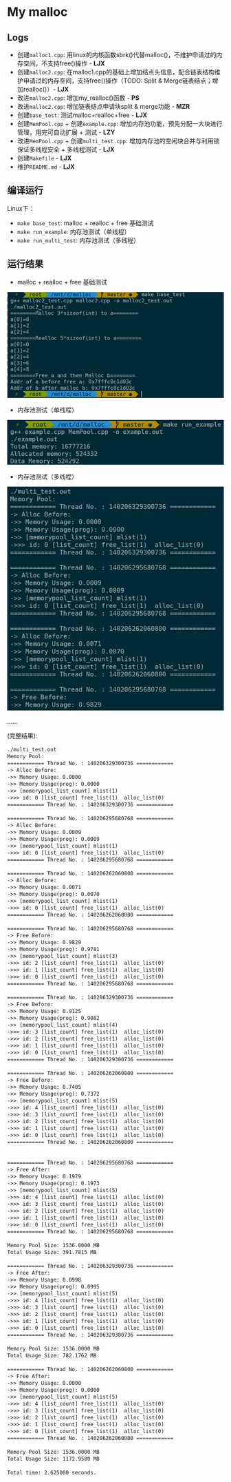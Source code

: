 # My malloc
## Logs
- 创建`malloc1.cpp`: 用linux的内核函数sbrk()代替malloc()，不维护申请过的内存空间，不支持free()操作 - **LJX**
- 创建`malloc2.cpp`: 在malloc1.cpp的基础上增加结点头信息，配合链表结构维护申请过的内存空间，支持free()操作（TODO: Split & Merge链表结点；增加realloc()）- **LJX**
- 改进`malloc2.cpp`: 增加my_realloc()函数 - **PS**
- 改进`malloc2.cpp`: 增加链表结点申请块split & merge功能 - **MZR**
- 创建`base_test`: 测试malloc+realloc+free - **LJX**
- 创建`MemPool.cpp` + 创建`example.cpp`: 增加内存池功能，预先分配一大块进行管理，用完可自动扩展 + 测试 - **LZY**
- 改进`MemPool.cpp` + 创建`multi_test.cpp`: 增加内存池的空闲块合并与利用锁保证多线程安全 + 多线程测试 - **LJX**
- 创建`Makefile` - **LJX**
- 维护`README.md` - **LJX**
## 编译运行

Linux下：
- `make base_test`: malloc + realloc + free 基础测试
- `make run_example`: 内存池测试（单线程）
- `make run_multi_test`: 内存池测试（多线程）

## 运行结果

- malloc + realloc + free 基础测试

![Base Test](./base_test.jpg)

- 内存池测试（单线程）

![Single Thread](./single_thread.jpg)

- 内存池测试（多线程）

![Multiple Thread](./multi_thread.jpg)

......

(完整结果):
```
./multi_test.out
Memory Pool:
============ Thread No. : 140206329300736 ============
-> Alloc Before:
->> Memory Usage: 0.0000
->> Memory Usage(prog): 0.0000
->> [memorypool_list_count] mlist(1)
->>> id: 0 [list_count] free_list(1)  alloc_list(0)
============ Thread No. : 140206329300736 ============

============ Thread No. : 140206295680768 ============
-> Alloc Before:
->> Memory Usage: 0.0009
->> Memory Usage(prog): 0.0009
->> [memorypool_list_count] mlist(1)
->>> id: 0 [list_count] free_list(1)  alloc_list(0)
============ Thread No. : 140206295680768 ============

============ Thread No. : 140206262060800 ============
-> Alloc Before:
->> Memory Usage: 0.0071
->> Memory Usage(prog): 0.0070
->> [memorypool_list_count] mlist(1)
->>> id: 0 [list_count] free_list(1)  alloc_list(0)
============ Thread No. : 140206262060800 ============

============ Thread No. : 140206295680768 ============
-> Free Before:
->> Memory Usage: 0.9829
->> Memory Usage(prog): 0.9781
->> [memorypool_list_count] mlist(3)
->>> id: 2 [list_count] free_list(1)  alloc_list(0)
->>> id: 1 [list_count] free_list(1)  alloc_list(0)
->>> id: 0 [list_count] free_list(1)  alloc_list(0)
============ Thread No. : 140206295680768 ============

============ Thread No. : 140206329300736 ============
-> Free Before:
->> Memory Usage: 0.9125
->> Memory Usage(prog): 0.9082
->> [memorypool_list_count] mlist(4)
->>> id: 3 [list_count] free_list(1)  alloc_list(0)
->>> id: 2 [list_count] free_list(1)  alloc_list(0)
->>> id: 1 [list_count] free_list(1)  alloc_list(0)
->>> id: 0 [list_count] free_list(1)  alloc_list(0)
============ Thread No. : 140206329300736 ============

============ Thread No. : 140206262060800 ============
-> Free Before:
->> Memory Usage: 0.7405
->> Memory Usage(prog): 0.7372
->> [memorypool_list_count] mlist(5)
->>> id: 4 [list_count] free_list(1)  alloc_list(0)
->>> id: 3 [list_count] free_list(1)  alloc_list(0)
->>> id: 2 [list_count] free_list(1)  alloc_list(0)
->>> id: 1 [list_count] free_list(1)  alloc_list(0)
->>> id: 0 [list_count] free_list(1)  alloc_list(0)
============ Thread No. : 140206262060800 ============


============ Thread No. : 140206295680768 ============
-> Free After:
->> Memory Usage: 0.1979
->> Memory Usage(prog): 0.1973
->> [memorypool_list_count] mlist(5)
->>> id: 4 [list_count] free_list(1)  alloc_list(0)
->>> id: 3 [list_count] free_list(1)  alloc_list(0)
->>> id: 2 [list_count] free_list(1)  alloc_list(0)
->>> id: 1 [list_count] free_list(1)  alloc_list(0)
->>> id: 0 [list_count] free_list(1)  alloc_list(0)
============ Thread No. : 140206295680768 ============

Memory Pool Size: 1536.0000 MB
Total Usage Size: 391.7815 MB

============ Thread No. : 140206329300736 ============
-> Free After:
->> Memory Usage: 0.0998
->> Memory Usage(prog): 0.0995
->> [memorypool_list_count] mlist(5)
->>> id: 4 [list_count] free_list(1)  alloc_list(0)
->>> id: 3 [list_count] free_list(1)  alloc_list(0)
->>> id: 2 [list_count] free_list(1)  alloc_list(0)
->>> id: 1 [list_count] free_list(1)  alloc_list(0)
->>> id: 0 [list_count] free_list(1)  alloc_list(0)
============ Thread No. : 140206329300736 ============

Memory Pool Size: 1536.0000 MB
Total Usage Size: 782.1762 MB

============ Thread No. : 140206262060800 ============
-> Free After:
->> Memory Usage: 0.0000
->> Memory Usage(prog): 0.0000
->> [memorypool_list_count] mlist(5)
->>> id: 4 [list_count] free_list(1)  alloc_list(0)
->>> id: 3 [list_count] free_list(1)  alloc_list(0)
->>> id: 2 [list_count] free_list(1)  alloc_list(0)
->>> id: 1 [list_count] free_list(1)  alloc_list(0)
->>> id: 0 [list_count] free_list(1)  alloc_list(0)
============ Thread No. : 140206262060800 ============

Memory Pool Size: 1536.0000 MB
Total Usage Size: 1172.9580 MB

Total time: 2.625000 seconds.
```
